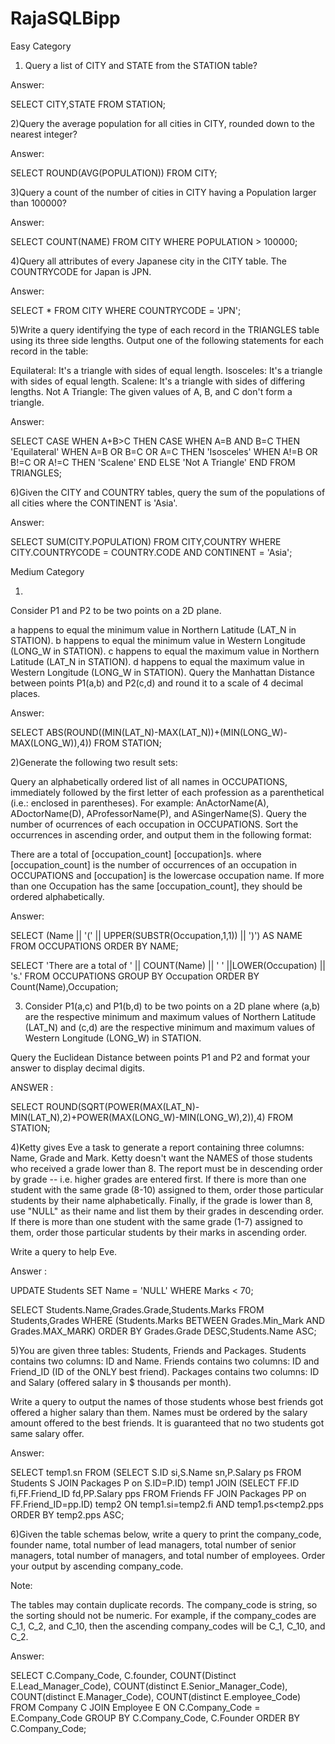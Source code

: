 # RajaSQLBipp

Easy Category 

1) Query a list of CITY and STATE from the STATION table?

Answer:

SELECT CITY,STATE 
FROM STATION;

2)Query the average population for all cities in CITY, rounded down to the nearest integer?
 
Answer:

SELECT ROUND(AVG(POPULATION))
FROM CITY;

3)Query a count of the number of cities in CITY having a Population larger than 100000?

Answer:

SELECT COUNT(NAME)
FROM CITY
WHERE POPULATION > 100000;

4)Query all attributes of every Japanese city in the CITY table. The COUNTRYCODE for Japan is JPN.

Answer:

SELECT * FROM CITY
WHERE COUNTRYCODE = 'JPN';

5)Write a query identifying the type of each record in the TRIANGLES table using its three side lengths. Output one of the following statements for each record in the table:

Equilateral: It's a triangle with  sides of equal length.
Isosceles: It's a triangle with  sides of equal length.
Scalene: It's a triangle with  sides of differing lengths.
Not A Triangle: The given values of A, B, and C don't form a triangle.

Answer:

SELECT CASE 
WHEN A+B>C 
    THEN CASE 
    WHEN A=B AND B=C THEN 'Equilateral'
    WHEN A=B OR B=C OR A=C THEN 'Isosceles'
    WHEN A!=B OR B!=C OR A!=C THEN 'Scalene'
    END ELSE 'Not A Triangle' END FROM TRIANGLES;

6)Given the CITY and COUNTRY tables, query the sum of the populations of all cities where the CONTINENT is 'Asia'.

Answer:

SELECT SUM(CITY.POPULATION)
FROM CITY,COUNTRY 
WHERE CITY.COUNTRYCODE = COUNTRY.CODE
AND CONTINENT = 'Asia';

Medium Category 

1)
Consider P1 and P2 to be two points on a 2D plane.

 a happens to equal the minimum value in Northern Latitude (LAT_N in STATION).
 b happens to equal the minimum value in Western Longitude (LONG_W in STATION).
 c happens to equal the maximum value in Northern Latitude (LAT_N in STATION).
 d happens to equal the maximum value in Western Longitude (LONG_W in STATION).
Query the Manhattan Distance between points P1(a,b) and P2(c,d) and round it to a scale of 4 decimal places.


Answer:

SELECT ABS(ROUND((MIN(LAT_N)-MAX(LAT_N))+(MIN(LONG_W)-MAX(LONG_W)),4))
FROM STATION;

2)Generate the following two result sets:

Query an alphabetically ordered list of all names in OCCUPATIONS, immediately followed by the first letter of each profession as a parenthetical (i.e.: enclosed in parentheses). For example: AnActorName(A), ADoctorName(D), AProfessorName(P), and ASingerName(S).
Query the number of ocurrences of each occupation in OCCUPATIONS. Sort the occurrences in ascending order, and output them in the following format:

There are a total of [occupation_count] [occupation]s.
where [occupation_count] is the number of occurrences of an occupation in OCCUPATIONS and [occupation] is the lowercase occupation name. If more than one Occupation has the same [occupation_count], they should be ordered alphabetically.

Answer:

SELECT (Name || '(' || UPPER(SUBSTR(Occupation,1,1)) || ')') AS NAME FROM OCCUPATIONS
ORDER BY NAME;

SELECT 'There are a total of ' || COUNT(Name) || ' ' ||LOWER(Occupation) || 's.' FROM OCCUPATIONS GROUP BY Occupation
ORDER BY Count(Name),Occupation;

3) Consider P1(a,c) and P1(b,d) to be two points on a 2D plane where (a,b) are the respective minimum and maximum values of Northern Latitude (LAT_N) and (c,d) are the respective minimum and maximum values of Western Longitude (LONG_W) in STATION.

Query the Euclidean Distance between points P1 and P2  and format your answer to display  decimal digits.

ANSWER :

SELECT ROUND(SQRT(POWER(MAX(LAT_N)-MIN(LAT_N),2)+POWER(MAX(LONG_W)-MIN(LONG_W),2)),4)
FROM STATION;

4)Ketty gives Eve a task to generate a report containing three columns: Name, Grade and Mark. Ketty doesn't want the NAMES of those students who received a grade lower than 8. The report must be in descending order by grade -- i.e. higher grades are entered first. If there is more than one student with the same grade (8-10) assigned to them, order those particular students by their name alphabetically. Finally, if the grade is lower than 8, use "NULL" as their name and list them by their grades in descending order. If there is more than one student with the same grade (1-7) assigned to them, order those particular students by their marks in ascending order.

Write a query to help Eve.

Answer :

UPDATE Students
SET Name = 'NULL'
WHERE Marks < 70;

SELECT Students.Name,Grades.Grade,Students.Marks
FROM Students,Grades
WHERE (Students.Marks BETWEEN Grades.Min_Mark AND Grades.MAX_MARK)
ORDER BY Grades.Grade DESC,Students.Name ASC;

5)You are given three tables: Students, Friends and Packages. Students contains two columns: ID and Name. Friends contains two columns: ID and Friend_ID (ID of the ONLY best friend). Packages contains two columns: ID and Salary (offered salary in $ thousands per month).



Write a query to output the names of those students whose best friends got offered a higher salary than them. Names must be ordered by the salary amount offered to the best friends. It is guaranteed that no two students got same salary offer.

Answer:

SELECT temp1.sn
FROM (SELECT S.ID si,S.Name sn,P.Salary ps FROM Students S JOIN Packages P on S.ID=P.ID) temp1 JOIN (SELECT FF.ID fi,FF.Friend_ID fd,PP.Salary pps FROM Friends FF JOIN Packages PP on FF.Friend_ID=pp.ID) temp2 ON temp1.si=temp2.fi AND temp1.ps<temp2.pps
ORDER BY temp2.pps ASC;

6)Given the table schemas below, write a query to print the company_code, founder name, total number of lead managers, total number of senior managers, total number of managers, and total number of employees. Order your output by ascending company_code.

Note:

The tables may contain duplicate records.
The company_code is string, so the sorting should not be numeric. For example, if the company_codes are C_1, C_2, and C_10, then the ascending company_codes will be C_1, C_10, and C_2.

Answer:


SELECT C.Company_Code, C.founder, COUNT(Distinct E.Lead_Manager_Code), 
COUNT(distinct E.Senior_Manager_Code), COUNT(distinct E.Manager_Code), 
COUNT(distinct E.employee_Code) 
FROM Company C 
JOIN Employee E 
ON C.Company_Code = E.Company_Code 
GROUP BY C.Company_Code, C.Founder 
ORDER BY C.Company_Code;
